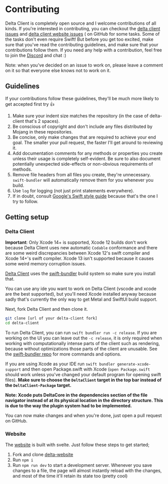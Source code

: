 # Contributing

Delta Client is completely open source and I welcome contributions of all kinds. If you're
interested in contributing, you can checkout the [delta client issues](https://github.com/stackotter/delta-client/issues)
and [delta client website issues](https://github.com/stackotter/delta-website) ( on GitHub for some
tasks. Some of the tasks don't even require Swift! But before you get too excited, make sure that
you've read the contributing guidelines, and make sure that your contributions follow them. If you
need any help with a contribution, feel free to join the [Discord](https://discord.gg/xZPyDbmR6k)
and chat :)

Note: when you've decided on an issue to work on, please leave a comment on it so that everyone else
knows not to work on it.

## Guidelines

If your contributions follow these guidelines, they'll be much more likely to get accepted first try
:thumbsup:

1. Make sure your indent size matches the repository (in the case of delta-client that's 2 spaces).
2. Be conscious of copyright and don't include any files distributed by Mojang in these
   repositories.
3. Be concise, only make changes that are required to achieve your end goal. The smaller your pull
   request, the faster I'll get around to reviewing it.
7. Add documentation comments for any methods or properties you create unless their usage is
   completely self-evident. Be sure to also document potentially unexpected side-effects or
   non-obvious requirements of methods.
4. Remove file headers from all files you create, they're unnecessary. `swift-bundler` will
   automatically remove them for you whenever you build.
5. Use `log` for logging (not just print statements everywhere).
6. If in doubt, consult [Google's Swift style guide](https://google.github.io/swift/#function-declarations)
   because that's the one I try to follow.

## Getting setup

### Delta Client

**Important**: Only Xcode 14+ is supported, Xcode 12 builds don't work because Delta Client uses new
automatic `Codable` conformance and there are some weird discrepancies between Xcode 12's swift
compiler and Xcode 14+'s swift compiler. Xcode 13 isn't supported because it causes some weird memory
corruption issues.

[Delta Client](https://github.com/stackotter/delta-client) uses the
[swift-bundler](https://github.com/stackotter/swift-bundler) build system so make sure you install
that.

You can use any ide you want to work on Delta Client (vscode and xcode are the best supported), but
you'll need Xcode installed anyway because sadly that's currently the only way to get Metal and
SwiftUI build support.

Next, fork Delta Client and then clone it.

```sh
git clone [url of your delta-client fork]
cd delta-client
```

To run Delta Client, you can run `swift bundler run -c release`. If you are working on the UI you
can leave out the `-c release`, it is only required when working with computationally intense parts
of the client such as rendering, because without optimizations those parts of the client are
unusable. See the [swift-bundler repo](https://github.com/stackotter/swift-bundler) for more
commands and options.

If you are using Xcode as your IDE run `swift bundler generate-xcode-support` and then open
Package.swift with Xcode (`open Package.swift` should work unless you've changed your default
program for opening swift files). **Make sure to choose the `DeltaClient` target in the top bar
instead of the `DeltaClient-Package` target.**

**Note: Xcode puts DeltaCore in the dependencies section of the file navigator instead of at its
physical location in the directory structure. This is due to the way the plugin system had to be
implemented.**

You can now make changes and when you're done, just open a pull request on GitHub.

### Website

The [website](https://delta.stackotter.dev) is built with svelte. Just follow these steps to get
started;

1. Fork and clone [delta-website](https://github.com/stackotter/delta-website) 
2. Run `npm i`
3. Run `npm run dev` to start a development server. Whenever you save changes to a file, the page
   will almost instantly reload with the changes, and most of the time it'll retain its state too
   (pretty cool)
